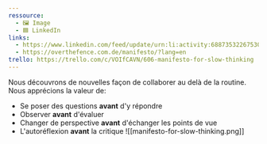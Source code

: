 ```yaml
---
ressource:
  - 🖼️ Image
  - 🟦 LinkedIn
links:
  - https://www.linkedin.com/feed/update/urn:li:activity:6887353226753003520/
  - https://overthefence.com.de/manifesto/?lang=en
trello: https://trello.com/c/VOIfCAVN/606-manifesto-for-slow-thinking
---
```

Nous découvrons de nouvelles façon de collaborer au delà de la routine.  
Nous apprécions la valeur de:
- Se poser des questions **avant** d'y répondre
- Observer **avant** d'évaluer
- Changer de perspective **avant** d'échanger les points de vue
- L'autoréflexion **avant** la critique
![[manifesto-for-slow-thinking.png]]